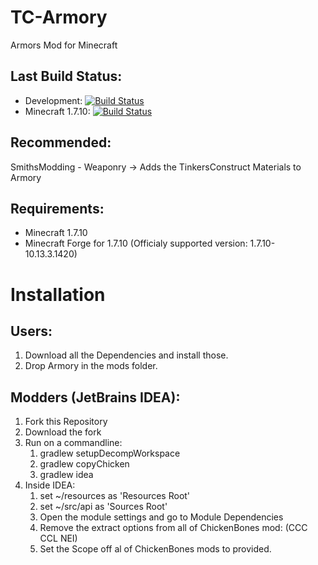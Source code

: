 TC-Armory
=========

Armors Mod for Minecraft

## Last Build Status:
  * Development: [![Build Status](https://travis-ci.org/SmithsModding/Armory.svg?branch=Development)](https://travis-ci.org/SmithsModding/Armory)
  * Minecraft 1.7.10: [![Build Status](https://travis-ci.org/SmithsModding/Armory.svg?branch=Minecraft-1.7.10)](https://travis-ci.org/SmithsModding/Armory)

## Recommended:
SmithsModding - Weaponry
  -> Adds the TinkersConstruct Materials to Armory

## Requirements:
   *  Minecraft 1.7.10
   *  Minecraft Forge for 1.7.10 (Officialy supported version: 1.7.10-10.13.3.1420)


Installation
============
## Users:
  1. Download all the Dependencies and install those.
  2. Drop Armory in the mods folder.
  
## Modders (JetBrains IDEA):
  1. Fork this Repository
  2. Download the fork
  3. Run on a commandline: 
      1. gradlew setupDecompWorkspace
      2. gradlew copyChicken
      3. gradlew idea
  4. Inside IDEA:
      1. set ~/resources as 'Resources Root'
      2. set ~/src/api as 'Sources Root'
      3. Open the module settings and go to Module Dependencies
      4. Remove the extract options from all of ChickenBones mod: (CCC CCL NEI)
      5. Set the Scope off al of ChickenBones mods to provided.
